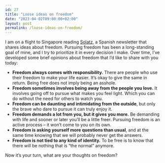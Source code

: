 ```yaml
---
id: 27
title: "Loose ideas on freedom"
date: "2023-04-02T09:00:00+02:00"
layout: post
permalink: /loose-ideas-on-freedom/
---
```


I am on a flight to Singapore reading [Solatz](https://solatz.substack.com/?ref=albertogalca.com), a Spanish newsletter that shares ideas about freedom. Pursuing freedom has been a long-standing goal of mine, and I try to prioritize it in every decision I make. Over time, I’ve developed some brief opinions about freedom that I’d like to share with you today:

- **Freedom always comes with responsibility.** There are people who use their freedom to make your life easier. It’s okay to give the same in return. Being free does not imply being an asshole.
- **Freedom sometimes involves being away from the people you love.** It involves going off to pursue what makes you feel light. Which you can do without the need for others to watch you.
- **Freedom can be daunting and intimidating from the outside**, but only the brave who dare to pursue it can truly enjoy it.
- **Freedom demands a lot from you, but it gives you more.** Be demanding with life and sooner or later you’ll be a little freer. Pursuing freedom is an active process – it won’t come to you on its own.
- **Freedom is asking yourself more questions than usual**, and at the same time knowing that we will probably never get the answers.
- **Freedom is not tied to any kind of identity.** To be free is to know that there will be nothing that is “the normal” anymore.

Now it’s your turn, what are your thoughts on freedom?
